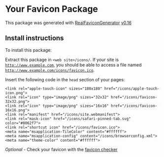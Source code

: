 # Your Favicon Package

This package was generated with [RealFaviconGenerator](https://realfavicongenerator.net/) [v0.16](https://realfavicongenerator.net/change_log#v0.16)

## Install instructions

To install this package:

Extract this package in <code>&lt;web site&gt;/icons/</code>. If your site is <code>http://www.example.com</code>, you should be able to access a file named <code>http://www.example.com/icons/favicon.ico</code>.

Insert the following code in the `head` section of your pages:

    <link rel="apple-touch-icon" sizes="180x180" href="/icons/apple-touch-icon.png">
    <link rel="icon" type="image/png" sizes="32x32" href="/icons/favicon-32x32.png">
    <link rel="icon" type="image/png" sizes="16x16" href="/icons/favicon-16x16.png">
    <link rel="manifest" href="/icons/site.webmanifest">
    <link rel="mask-icon" href="/icons/safari-pinned-tab.svg" color="#8062f7">
    <link rel="shortcut icon" href="/icons/favicon.ico">
    <meta name="msapplication-TileColor" content="#ffffff">
    <meta name="msapplication-config" content="/icons/browserconfig.xml">
    <meta name="theme-color" content="#ffffff">

*Optional* - Check your favicon with the [favicon checker](https://realfavicongenerator.net/favicon_checker)